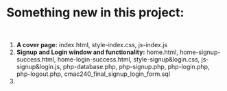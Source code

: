 <h1>Something new in this project:</h1><br>
<ol>
  <li>
    <strong>A cover page:</strong> index.html, style-index.css, js-index.js
  </li>
  <li>
    <strong>Signup and Login window and functionality:</strong> home.html, home-signup-success.html, home-login-success.html, style-signup&login.css, js-signup&login.js, php-database.php, php-signup.php, php-login.php, php-logout.php, cmac240_final_signup_login_form.sql
  </li>
  <li>
    
  </li>
</ol>
